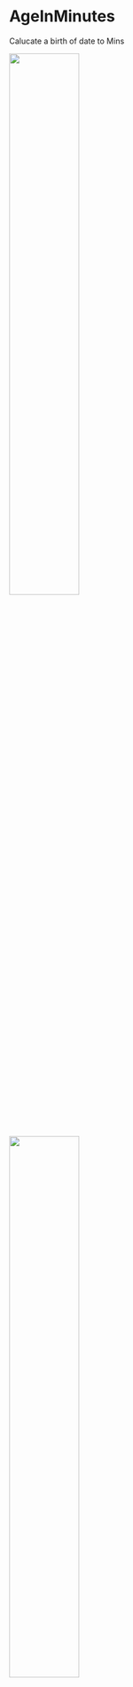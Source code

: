 # AgeInMinutes

Calucate a birth of date to Mins 

<img src="https://user-images.githubusercontent.com/13966657/133871618-e707b0c2-eb1f-4e69-a772-66e50a6426ee.png" width=50% height=50% >
<img src="https://user-images.githubusercontent.com/13966657/133871619-04d73fbe-93bb-468c-b97b-1d97f5af0d71.png" width=50% height=50% >
<img src="https://user-images.githubusercontent.com/13966657/133871620-9c82baad-6291-44ba-a36a-a3908af3dcf0.png" width=50% height=50% >
